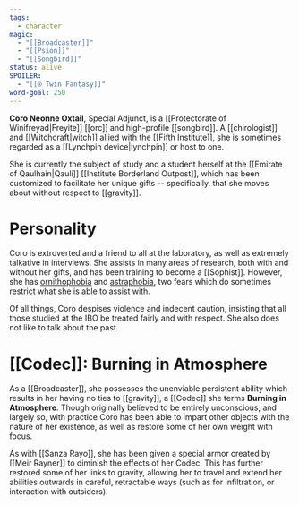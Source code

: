 ```yaml
---
tags:
  - character
magic:
  - "[[Broadcaster]]"
  - "[[Psion]]"
  - "[[Songbird]]"
status: alive
SPOILER:
  - "[[⍟ Twin Fantasy]]"
word-goal: 250
---
```

**Coro Neonne Oxtail**, Special Adjunct, is a [[Protectorate of Winifreyad|Freyite]] [[orc]] and high-profile [[songbird]]. A [[chirologist]] and [[Witchcraft|witch]] allied with the [[Fifth Institute]], she is sometimes regarded as a [[Lynchpin device|lynchpin]] or host to one.

She is currently the subject of study and a student herself at the [[Emirate of Qaulhain|Qauli]] [[Institute Borderland Outpost]], which has been customized to facilitate her unique gifts -- specifically, that she moves about without respect to [[gravity]].

# Personality
Coro is extroverted and a friend to all at the laboratory, as well as extremely talkative in interviews. She assists in many areas of research, both with and without her gifts, and has been training to become a [[Sophist]]. However, she has [ornithophobia](https://en.wikipedia.org/wiki/Ornithophobia) and [astraphobia](https://en.wikipedia.org/wiki/Astraphobia), two fears which do sometimes restrict what she is able to assist with.

Of all things, Coro despises violence and indecent caution, insisting that all those studied at the IBO be treated fairly and with respect. She also does not like to talk about the past.

# [[Codec]]: Burning in Atmosphere

As a [[Broadcaster]], she possesses the unenviable persistent ability which results in her having no ties to [[gravity]], a [[Codec]] she terms **Burning in Atmosphere**. Though originally believed to be entirely unconscious, and largely so, with practice Coro has been able to impart other objects with the nature of her existence, as well as restore some of her own weight with focus.

As with [[Sanza Rayo]], she has been given a special armor created by [[Meir Rayner]] to diminish the effects of her Codec. This has further restored some of her links to gravity, allowing her to travel and extend her abilities outwards in careful, retractable ways (such as for infiltration, or interaction with outsiders).